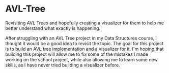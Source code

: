 # AVL-Tree
Revisiting AVL Trees and hopefully creating a visualizer for them to help me better understand what exactly is happening.

After struggling with an AVL Tree project in my Data Structures course, I thought it would be a good idea to revisit the topic.
The goal for this project is to build an AVL tree implementation and a visualizer for it. I'm hoping that building this project will allow me to
fix some of the mistakes I made working on the school project, while also allowing me to learn some new skills, as I have never tried building
a visualizer before.
